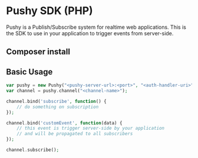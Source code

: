 # Pushy SDK (PHP)

Pushy is a Publish/Subscribe system for realtime web applications. 
This is the SDK to use in your application to trigger events from server-side.

## Composer install


## Basic Usage

```php
var pushy = new Pushy("<pushy-server-url>:<port>", "<auth-handler-uri>");
var channel = pushy.channel("<channel-name>");

channel.bind('subscribe', function() {
    // do something on subscription
});

channel.bind('customEvent', function(data) {
    // this event is trigger server-side by your application
    // and will be propagated to all subscribers
});

channel.subscribe();
```

